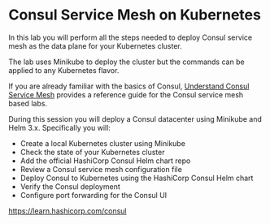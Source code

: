 # Consul Service Mesh on Kubernetes

In this lab you will perform all the steps needed to deploy Consul service mesh as the data plane for your Kubernetes cluster.

The lab uses Minikube to deploy the cluster but the commands can be applied to any Kubernetes flavor.

If you are already familiar with the basics of Consul, [Understand Consul Service Mesh](https://learn.hashicorp.com/consul/gs-consul-service-mesh/understand-consul-service-mesh) provides a reference guide for the Consul service mesh based labs.

During this session you will deploy a Consul datacenter using Minikube and Helm 3.x. Specifically you will:

- Create a local Kubernetes cluster using Minikube
- Check the state of your Kubernetes cluster
- Add the official HashiCorp Consul Helm chart repo
- Review a Consul service mesh configuration file
- Deploy Consul to Kubernetes using the HashiCorp Consul Helm chart
- Verify the Consul deployment
- Configure port forwarding for the Consul UI





https://learn.hashicorp.com/consul
